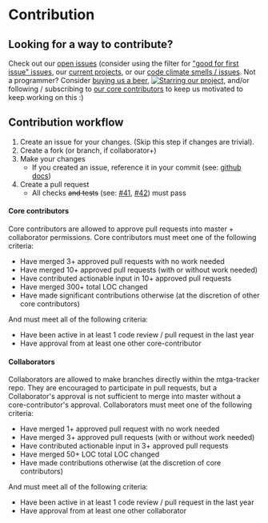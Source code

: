 # Contribution

## Looking for a way to contribute?

Check out our [open issues](https://github.com/shawkinsl/mtga-tracker/issues) (consider using the filter for 
["good for first issue" issues](https://github.com/shawkinsl/mtga-tracker/issues?q=is%3Aissue+is%3Aopen+label%3A%22good+first+issue%22),
our [current projects](https://github.com/shawkinsl/mtga-tracker/projects), or our [code climate smells / issues](https://codeclimate.com/github/shawkinsl/mtga-tracker/issues).
Not a programmer? Consider [buying us a beer](https://beerpay.io/shawkinsl/mtga-tracker),
[![Starring our project](https://img.shields.io/github/stars/shawkinsl/mtga-tracker.svg?logo=github&label=Starring%20our%20project)](https://github.com/shawkinsl/mtga-tracker/stargazers),
and/or following / subscribing to
[our core contributors](https://github.com/shawkinsl/mtga-tracker/blob/master/contributors/core.yml) to keep us
motivated to keep working on this :)

## Contribution workflow

1. Create an issue for your changes. (Skip this step if changes are trivial).
1. Create a fork (or branch, if collaborator+)
1. Make your changes
    - If you created an issue, reference it in your commit (see: [github docs](https://help.github.com/articles/closing-issues-using-keywords/))
1. Create a pull request
    - All checks ~~and tests~~ (see: [#41](https://github.com/shawkinsl/mtga-tracker/issues/41), [#42](https://github.com/shawkinsl/mtga-tracker/issues/41)) must pass


#### Core contributors

Core contributors are allowed to approve pull requests into master + collaborator permissions.
Core contributors must meet one of the following criteria:

- Have merged 3+ approved pull requests with no work needed
- Have merged 10+ approved pull requests (with or without work needed)
- Have contributed actionable input in 10+ approved pull requests
- Have merged 300+ total LOC changed
- Have made significant contributions otherwise (at the discretion of other core contributors)

And must meet all of the following criteria:

- Have been active in at least 1 code review / pull request in the last year
- Have approval from at least one other core-contributor

#### Collaborators

Collaborators are allowed to make branches directly within the mtga-tracker repo. They are encouraged to participate in
pull requests, but a Collaborator's approval is not sufficient to merge into master without a core-contributor's
approval. Collaborators must meet one of the following criteria:

- Have merged 1+ approved pull request with no work needed
- Have merged 3+ approved pull requests (with or without work needed)
- Have contributed actionable input in 3+ approved pull requests
- Have merged 50+ LOC total LOC changed
- Have made contributions otherwise (at the discretion of core contributors)

And must meet all of the following criteria:

- Have been active in at least 1 code review / pull request in the last year
- Have approval from at least one other collaborator